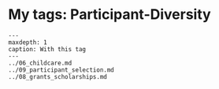 # My tags: Participant-Diversity

```{toctree}
---
maxdepth: 1
caption: With this tag
---
../06_childcare.md
../09_participant_selection.md
../08_grants_scholarships.md
```
